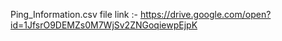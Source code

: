 Ping_Information.csv file link :- https://drive.google.com/open?id=1JfsrO9DEMZs0M7WjSv2ZNGoqiewpEjpK
